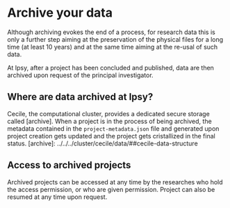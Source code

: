 # Archive your data

Although archiving evokes the end of a process, for research data this is only a further step aiming at the preservation of the physical files for a long time (at least 10 years) and at the same time aiming at the re-usal of such data.

At Ipsy, after a project has been concluded and published, data are then archived upon request of the principal investigator.

## Where are data archived at Ipsy?

Cecile, the computational cluster, provides a dedicated secure storage called [archive]. When a project is in the process of being archived, the metadata contained in the `project-metadata.json` file and generated upon project creation gets updated and the project gets cristallized in the final status. 
[archive]: ../../../cluster/cecile/data/##cecile-data-structure

## Access to archived projects

Archived projects can be accessed at any time by the researches who hold the access permission, or who are given permission. Project can also be resumed at any time upon request.


